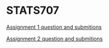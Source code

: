 # STATS707 

[Assignment 1 question and submitions ](https://github.com/vicmon810/STATS707_UOA/tree/main/Assignment_1)

[Assignment 2 question and submitions](https://github.com/vicmon810/STATS707_UOA/tree/main/Assignment_1)
